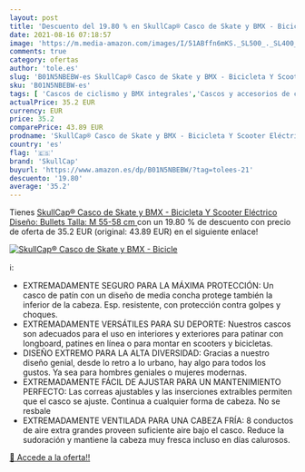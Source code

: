 ```yaml
---
layout: post
title: 'Descuento del 19.80 % en SkullCap® Casco de Skate y BMX - Bicicle'
date: 2021-08-16 07:18:57
image: 'https://m.media-amazon.com/images/I/51ABffn6mKS._SL500_._SL400_.jpg'
comments: true
category: ofertas
author: 'tole.es'
slug: 'B01N5NBEBW-es SkullCap® Casco de Skate y BMX - Bicicleta Y Scooter...'
sku: 'B01N5NBEBW-es'
tags: [ 'Cascos de ciclismo y BMX integrales','Cascos y accesorios de ciclismo','Ciclismo','Deportes y aire libre','Ropa y equipo para deportes','bicicleta','skullcap', ]
actualPrice: 35.2 EUR
currency: EUR
price: 35.2
comparePrice: 43.89 EUR
prodname: 'SkullCap® Casco de Skate y BMX - Bicicleta Y Scooter Eléctrico  Diseño: Bullets  Talla: M  55-58 cm '
country: 'es'
flag: '🇪🇸'
brand: 'SkullCap'
buyurl: 'https://www.amazon.es/dp/B01N5NBEBW/?tag=tolees-21'
descuento: '19.80'
average: '35.2'
---
```


Tienes [SkullCap® Casco de Skate y BMX - Bicicleta Y Scooter Eléctrico  Diseño: Bullets  Talla: M  55-58 cm ](https://www.amazon.es/dp/B01N5NBEBW/?tag=tolees-21) con un 19.80 % de descuento con precio de oferta de 35.2 EUR (original: 43.89 EUR) en el siguiente enlace!

[![SkullCap® Casco de Skate y BMX - Bicicle](https://m.media-amazon.com/images/I/51ABffn6mKS._SL500_._SL400_.jpg)](https://www.amazon.es/dp/B01N5NBEBW/?tag=tolees-21)

ℹ️:

- EXTREMADAMENTE SEGURO PARA LA MÁXIMA PROTECCIÓN: Un casco de patín con un diseño de media concha protege también la inferior de la cabeza. Esp. resistente, con protección contra golpes y choques.
- EXTREMADAMENTE VERSÁTILES PARA SU DEPORTE: Nuestros cascos son adecuados para el uso en interiores y exteriores para patinar con longboard, patines en línea o para montar en scooters y bicicletas.
- DISEÑO EXTREMO PARA LA ALTA DIVERSIDAD: Gracias a nuestro diseño genial, desde lo retro a lo urbano, hay algo para todos los gustos. Ya sea para hombres geniales o mujeres modernas.
- EXTREMADAMENTE FÁCIL DE AJUSTAR PARA UN MANTENIMIENTO PERFECTO: Las correas ajustables y las inserciones extraíbles permiten que el casco se ajuste. Continua a cualquier forma de cabeza. No se resbale
- EXTREMADAMENTE VENTILADA PARA UNA CABEZA FRÍA: 8 conductos de aire extra grandes proveen suficiente aire bajo el casco. Reduce la sudoración y mantiene la cabeza muy fresca incluso en días calurosos.

[🛒 Accede a la oferta!!](https://www.amazon.es/dp/B01N5NBEBW/?tag=tolees-21)
